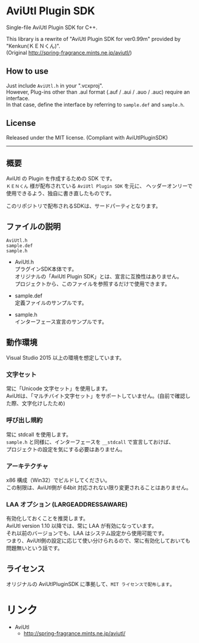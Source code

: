 ﻿# AviUtl Plugin SDK
Single-file AviUtl Plugin SDK for C++.  

This library is a rewrite of "AviUtl Plugin SDK for ver0.99m" provided by "Kenkun(ＫＥＮくん)".  
(Original http://spring-fragrance.mints.ne.jp/aviutl/)  

## How to use
Just include `AviUtl.h` in your ".vcxproj".  
However, Plug-ins other than .aul format (.auf / .aui / .auo / .auc) require an interface.  
In that case, define the interface by referring to `sample.def` and `sample.h`.  

## License
Released under the MIT license. (Compliant with AviUtlPluginSDK)

----

## 概要
AviUtl の Plugin を作成するための SDK です。  
`ＫＥＮくん` 様が配布されている `AviUtl Plugin SDK` を元に、
ヘッダーオンリーで使用できるよう、独自に書き直したものです。  

このリポジトリで配布されるSDKは、サードパーティとなります。  

## ファイルの説明
```
AviUtl.h
sample.def
sample.h
```
- AviUtl.h  
    プラグインSDK本体です。  
    オリジナルの「AviUtl Plugin SDK」とは、宣言に互換性はありません。  
    プロジェクトから、このファイルを参照するだけで使用できます。

- sample.def  
    定義ファイルのサンプルです。

- sample.h  
    インターフェース宣言のサンプルです。

## 動作環境
Visual Studio 2015 以上の環境を想定しています。

### 文字セット
常に「Unicode 文字セット」を使用します。  
AviUtlは、「マルチバイト文字セット」をサポートしていません。(自前で確認した際、文字化けしたため)  

### 呼び出し規約
常に stdcall を使用します。  
`sample.h` と同様に、インターフェースを `__stdcall` で宣言しておけば、  
プロジェクトの設定を気にする必要はありません。

### アーキテクチャ
x86 構成（Win32）でビルドしてください。  
この制限は、AviUtl側が 64bit 対応されない限り変更されることはありません。

### LAA オプション (LARGEADDRESSAWARE)
有効化しておくことを推奨します。  
AviUtl version 1.10 以降では、常に LAA が有効になっています。  
それ以前のバージョンでも、LAA はシステム設定から使用可能です。  
つまり、AviUtl側の設定に応じて使い分けられるので、常に有効化しておいても問題無いという話です。

## ライセンス
オリジナルの AviUtlPluginSDK に準拠して、`MIT ライセンスで配布します`。  

# リンク
- AviUtl
    - http://spring-fragrance.mints.ne.jp/aviutl/
